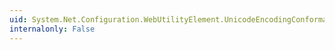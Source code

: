 ```yaml
---
uid: System.Net.Configuration.WebUtilityElement.UnicodeEncodingConformance
internalonly: False
---
```


